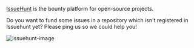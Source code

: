 [IssueHunt](https://issuehunt.io/) is the bounty platform for open-source projects.

Do you want to fund some issues in a repository which isn't registered in Issuehunt yet? Please ping us so we could help you!

![issuehunt-image](https://cdn-images-1.medium.com/max/800/1*oQszREMYl47gbIiMMjKGAA.png)
